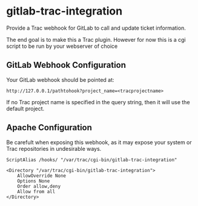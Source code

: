 gitlab-trac-integration
=======================

Provide a Trac webhook for GitLab to call and update ticket information.

The end goal is to make this a Trac plugin. However for now this is a cgi script to be run by your webserver of choice

GitLab Webhook Configuration
----------------------------

Your GitLab webhook should be pointed at:

    http://127.0.0.1/pathtohook?project_name=<tracprojectname>

If no Trac project name is specified in the query string, then it will use the default project.


Apache Configuration
--------------------
Be carefult when exposing this webhook, as it may expose your system or Trac repositories in undesirable ways.

    ScriptAlias /hooks/ "/var/trac/cgi-bin/gitlab-trac-integration"

    <Directory "/var/trac/cgi-bin/gitlab-trac-integration">
        AllowOverride None
        Options None
        Order allow,deny
        Allow from all
    </Directory>
